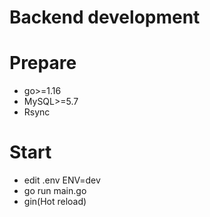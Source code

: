 # Backend development

# Prepare

- go>=1.16
- MySQL>=5.7
- Rsync

# Start

- edit .env ENV=dev
- go run main.go
- gin(Hot reload)
